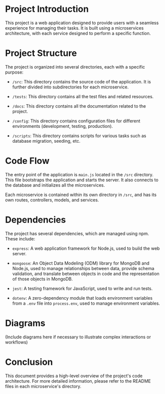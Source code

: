 # Project Introduction

This project is a web application designed to provide users with a seamless experience for managing their tasks. It is built using a microservices architecture, with each service designed to perform a specific function.

# Project Structure

The project is organized into several directories, each with a specific purpose:

- `/src`: This directory contains the source code of the application. It is further divided into subdirectories for each microservice.

- `/tests`: This directory contains all the test files and related resources.

- `/docs`: This directory contains all the documentation related to the project.

- `/config`: This directory contains configuration files for different environments (development, testing, production).

- `/scripts`: This directory contains scripts for various tasks such as database migration, seeding, etc.

# Code Flow

The entry point of the application is `main.js` located in the `/src` directory. This file bootstraps the application and starts the server. It also connects to the database and initializes all the microservices.

Each microservice is contained within its own directory in `/src`, and has its own routes, controllers, models, and services.

# Dependencies

The project has several dependencies, which are managed using npm. These include:

- `express`: A web application framework for Node.js, used to build the web server.

- `mongoose`: An Object Data Modeling (ODM) library for MongoDB and Node.js, used to manage relationships between data, provide schema validation, and translate between objects in code and the representation of those objects in MongoDB.

- `jest`: A testing framework for JavaScript, used to write and run tests.

- `dotenv`: A zero-dependency module that loads environment variables from a `.env` file into `process.env`, used to manage environment variables.

# Diagrams

(Include diagrams here if necessary to illustrate complex interactions or workflows)

# Conclusion

This document provides a high-level overview of the project's code architecture. For more detailed information, please refer to the README files in each microservice's directory.